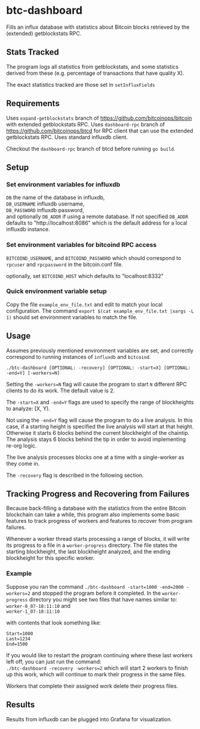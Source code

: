 # btc-dashboard
Fills an influx database with statistics about Bitcoin blocks retrieved by the (extended) getblockstats RPC.

## Stats Tracked
The program logs all statistics from getblockstats, and some statistics derived from these (e.g. percentage of transactions that have quality X).  

The exact statistics tracked are those set in `setInfluxFields`

## Requirements
Uses `expand-getblockstats` branch of https://github.com/bitcoinops/bitcoin with extended getblockstats RPC.
Uses `dashboard-rpc` branch of https://github.com/bitcoinops/btcd for RPC client that can use the extended getblockstats RPC.
Uses standard influxdb client.

Checkout the `dashboard-rpc` branch of btcd before running `go build`.

## Setup
### Set environment variables for influxdb
`DB` the name of the database in influxdb,  
`DB_USERNAME` influxdb username,  
`DB_PASSWORD` influxdb password,  
and optionally `DB_ADDR` if using a remote database. If not specified `DB_ADDR` defaults to "http://localhost:8086" which is the default address for a local influxdb instance.


### Set environment variables for bitcoind RPC access
`BITCOIND_USERNAME`, and
`BITCOIND_PASSWORD`
which should correspond to `rpcuser` and `rpcpassword` in the bitcoin.conf file.

optionally, set `BITCOIND_HOST` which defaults to "localhost:8332"

### Quick environment variable setup
Copy the file `example_env_file.txt` and edit to match your local configuration.
The command `export $(cat example_env_file.txt |xargs -L 1)` should set environment variables to match the file.

## Usage
Assumes previously mentioned environment variables are set, and correctly correspond to running instances of `influxdb` and `bitcoind`.

```
./btc-dashboard [OPTIONAL: -recovery] [OPTIONAL: -start=X] [OPTIONAL: -end=Y] [-workers=N]

```

Setting the `-workers=N` flag will cause the program to start `N` different RPC clients to do its work. The default value is 2.

The `-start=X` and `-end=Y` flags are used to specify the range of blockheights to analyze: [X, Y).


Not using the `-end=Y` flag will cause the program to do a live analysis. In this case, if a starting height is specified the live analysis will start at that height. Otherwise it starts 6 blocks behind the current blockheight of the chaintip. The analysis stays 6 blocks behind the tip in order to avoid implementing re-org logic.

The live analysis processes blocks one at a time with a single-worker as they come in.

The `-recovery` flag is described in the following section.

## Tracking Progress and Recovering from Failures
Because back-filling a database with the statistics from the entire Bitcoin blockchain can take a while, this program also implements some basic features to track progress of workers and features to recover from program failures.

Whenever a worker thread starts processing a range of blocks, it will write its progress to a file in a `worker-progress` directory. The file states the starting blockheight, the last blockheight analyzed, and the ending blockheight for this specific worker.

### Example
Suppose you ran the command `./btc-dashboard -start=1000 -end=2000 -workers=2`
and stopped the program before it completed. In the `worker-progress` directory you might see two files that have names similar to:  
`worker-0_07-18:11:10` and  
`worker-1_07-18:11:10`  

with contents that look something like:
```
Start=1000
Last=1234
End=1500
```

If you would like to restart the program continuing where these last workers left off, you can just run the command:  
`./btc-dashboard -recovery -workers=2`
which will start 2 workers to finish up this work, which will continue to mark their progress in the same files.

Workers that complete their assigned work delete their progress files.

## Results
Results from influxdb can be plugged into Grafana for visualization.



